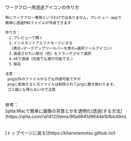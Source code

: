 ワークフロー用透過アイコンの作り方
```
特にワークフロー専用というわけではありません。プレビュー.appで
簡単に透過PNGファイルが作成できます

作り方：
　1.プレビューで開く
　2.インスタントアルファモードにする
  （表示→マークアップツールバーを表示→選択ツールアイコン）
　3.透過させたい部分（色）をドラッグさせて選択
　4.⌘Xで透過（何度でも実行可能です。）
　5.保存

注意：
 png以外のファイルからでも作成可能ですが
 pngに変換すると元ファイルは削除されてpngに置き換わります。
 ゴミ箱にも残らないので注意
```
<br>
参考：
<br> [qiita:Macで簡単に画像の背景とかを透明化(透過)する方法](https://qiita.com/na1412/items/90a9641d9644e1bfbb49m)
<br><br><br>
[トップページに戻る](https://kitanotamotsu.github.io/)
